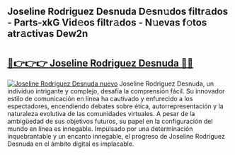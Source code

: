 ## Joseline Rodriguez Desnuda D𝚎sn𝚞dos filtr𝚊dos - Parts-xkG Vid𝚎os filtr𝚊dos - N𝚞evas f𝚘tos atr𝚊ctivas Dew2n

# <h2><a href="http://mbcfk8.tromn.icu/?c=Joseline+Rodriguez+Desnuda">🔗👉👉👉 Joseline Rodriguez Desnuda 🔗🔗</a></h2>

[![Joseline Rodriguez Desnuda nuevo](https://i.imgur.com/pEAQMta.gif)](http://mbcfk8.tromn.icu/?c=Joseline+Rodriguez+Desnuda)
Joseline Rodriguez Desnuda, un individuo intrigante y complejo, desafía la comprensión fácil. Su innovador estilo de comunicación en línea ha cautivado y enfurecido a los espectadores, encendiendo debates sobre ética, autorrepresentación y la naturaleza evolutiva de las comunidades virtuales. A pesar de la ambigüedad de sus objetivos futuros, su papel en la configuración del mundo en línea es innegable. Impulsado por una determinación inquebrantable y un encanto innegable, el progreso de Joseline Rodriguez Desnuda en el ámbito digital es implacable.
